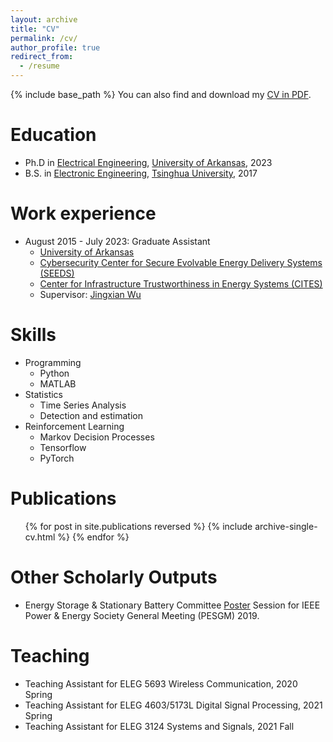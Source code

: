 ```yaml
---
layout: archive
title: "CV"
permalink: /cv/
author_profile: true
redirect_from:
  - /resume
---
```


{% include base_path %}
You can also find and download my [CV in PDF]().

Education
======
* Ph.D in [Electrical Engineering](https://electrical-engineering.uark.edu/index.php), [University of Arkansas](https://www.uark.edu/), 2023
* B.S. in [Electronic Engineering](https://www.ee.tsinghua.edu.cn/en/), [Tsinghua University](https://www.tsinghua.edu.cn/en/), 2017

Work experience
======
* August 2015 - July 2023: Graduate Assistant
  * [University of Arkansas](https://www.uark.edu/)
  * [Cybersecurity Center for Secure Evolvable Energy Delivery Systems (SEEDS)](https://seeds.uapower.group/about/)
  * [Center for Infrastructure Trustworthiness in Energy Systems (CITES)](https://iucrc.nsf.gov/centers/center-for-infrastructure-trustworthiness-in-energy-systems-cites/)
  * Supervisor: [Jingxian Wu](https://wuj.hosted.uark.edu/)
  
Skills
======
* Programming
  * Python
  * MATLAB
* Statistics
  * Time Series Analysis
  * Detection and estimation
* Reinforcement Learning
  * Markov Decision Processes
  * Tensorflow
  * PyTorch

Publications
======
  <ul>{% for post in site.publications reversed %}
    {% include archive-single-cv.html %}
  {% endfor %}</ul>
  
Other Scholarly Outputs
======
* Energy Storage & Stationary Battery Committee [Poster]() Session for IEEE Power & Energy Society General Meeting (PESGM) 2019.
  
Teaching
======
* Teaching Assistant for ELEG 5693 Wireless Communication, 2020 Spring
* Teaching Assistant for ELEG 4603/5173L Digital Signal Processing, 2021 Spring
* Teaching Assistant for ELEG 3124 Systems and Signals, 2021 Fall
